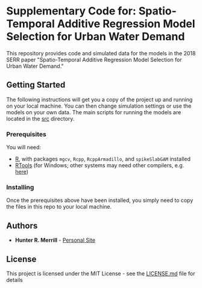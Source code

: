 # Supplementary Code for: Spatio-Temporal Additive Regression Model Selection for Urban Water Demand

This repository provides code and simulated data for the models in the 2018 SERR paper "Spatio-Temporal Additive Regression Model Selection for Urban Water Demand." 

## Getting Started

The following instructions will get you a copy of the project up and running on your local machine. You can then change simulation settings or use the models on your own data. The main scripts for running the models are located in the [src](src/) directory.

### Prerequisites

You will need:
* [R](https://cran.r-project.org/), with packages `mgcv`, `Rcpp`, `RcppArmadillo`, and `spikeSlabGAM` installed
* [RTools](https://cran.r-project.org/bin/windows/Rtools/) (for Windows; other systems may need other compilers, e.g. [here](http://thecoatlessprofessor.com/programming/r-compiler-tools-for-rcpp-on-os-x/))

### Installing

Once the prerequisites above have been installed, you simply need to copy the files in this repo to your local machine.


## Authors

* **Hunter R. Merrill** - [Personal Site](https://sites.google.com/site/hreidmerrill)

## License

This project is licensed under the MIT License - see the [LICENSE.md](LICENSE.md) file for details

